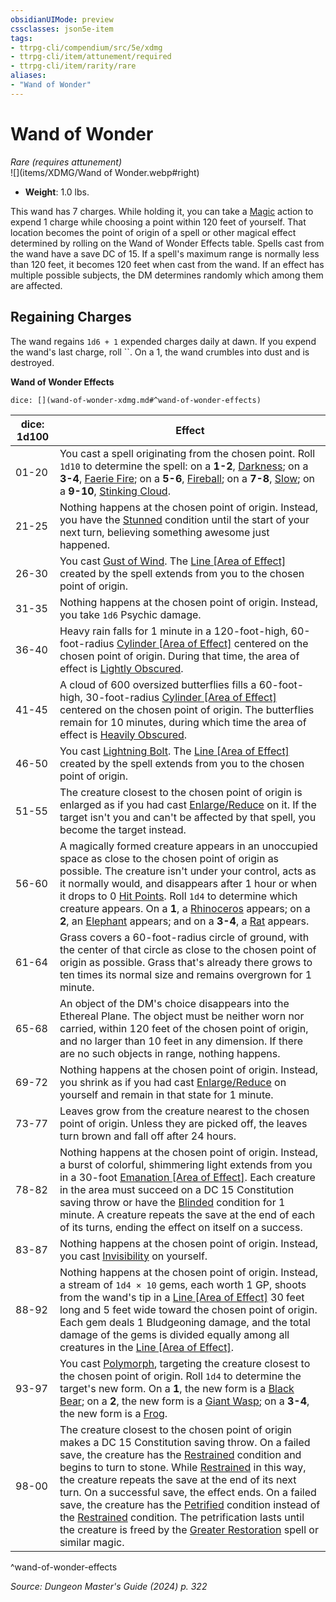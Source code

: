 ```yaml
---
obsidianUIMode: preview
cssclasses: json5e-item
tags:
- ttrpg-cli/compendium/src/5e/xdmg
- ttrpg-cli/item/attunement/required
- ttrpg-cli/item/rarity/rare
aliases: 
- "Wand of Wonder"
---
```

# Wand of Wonder
*Rare (requires attunement)*  
![](items/XDMG/Wand of Wonder.webp#right)  

- **Weight**: 1.0 lbs.

This wand has 7 charges. While holding it, you can take a [Magic](actions.md#Magic) action to expend 1 charge while choosing a point within 120 feet of yourself. That location becomes the point of origin of a spell or other magical effect determined by rolling on the Wand of Wonder Effects table. Spells cast from the wand have a save DC of 15. If a spell's maximum range is normally less than 120 feet, it becomes 120 feet when cast from the wand. If an effect has multiple possible subjects, the DM determines randomly which among them are affected.

## Regaining Charges

The wand regains `1d6 + 1` expended charges daily at dawn. If you expend the wand's last charge, roll ``. On a 1, the wand crumbles into dust and is destroyed.

**Wand of Wonder Effects**

`dice: [](wand-of-wonder-xdmg.md#^wand-of-wonder-effects)`

| dice: 1d100 | Effect |
|-------------|--------|
| 01-20 | You cast a spell originating from the chosen point. Roll `1d10` to determine the spell: on a **1-2**, [Darkness](3-Compendium/CLI/spells/darkness-xphb.md); on a **3-4**, [Faerie Fire](/3-Compendium/CLI/spells/faerie-fire-xphb.md); on a **5-6**, [Fireball](fireball-xphb.md); on a **7-8**, [Slow](slow-xphb.md); on a **9-10**, [Stinking Cloud](stinking-cloud-xphb.md). |
| 21-25 | Nothing happens at the chosen point of origin. Instead, you have the [Stunned](conditions.md#Stunned) condition until the start of your next turn, believing something awesome just happened. |
| 26-30 | You cast [Gust of Wind](gust-of-wind-xphb.md). The [Line [Area of Effect]](line-area-of-effect-xphb.md) created by the spell extends from you to the chosen point of origin. |
| 31-35 | Nothing happens at the chosen point of origin. Instead, you take `1d6` Psychic damage. |
| 36-40 | Heavy rain falls for 1 minute in a 120-foot-high, 60-foot-radius [Cylinder [Area of Effect]](cylinder-area-of-effect-xphb.md) centered on the chosen point of origin. During that time, the area of effect is [Lightly Obscured](lightly-obscured-xphb.md). |
| 41-45 | A cloud of 600 oversized butterflies fills a 60-foot-high, 30-foot-radius [Cylinder [Area of Effect]](cylinder-area-of-effect-xphb.md) centered on the chosen point of origin. The butterflies remain for 10 minutes, during which time the area of effect is [Heavily Obscured](heavily-obscured-xphb.md). |
| 46-50 | You cast [Lightning Bolt](lightning-bolt-xphb.md). The [Line [Area of Effect]](line-area-of-effect-xphb.md) created by the spell extends from you to the chosen point of origin. |
| 51-55 | The creature closest to the chosen point of origin is enlarged as if you had cast [Enlarge/Reduce](enlarge-reduce-xphb.md) on it. If the target isn't you and can't be affected by that spell, you become the target instead. |
| 56-60 | A magically formed creature appears in an unoccupied space as close to the chosen point of origin as possible. The creature isn't under your control, acts as it normally would, and disappears after 1 hour or when it drops to 0 [Hit Points](hit-points-xphb.md). Roll `1d4` to determine which creature appears. On a **1**, a [Rhinoceros](rhinoceros-xmm.md) appears; on a **2**, an [Elephant](3-Compendium/CLI/bestiary/beast/elephant-xphb.md) appears; and on a **3-4**, a [Rat](rat-xphb.md) appears. |
| 61-64 | Grass covers a 60-foot-radius circle of ground, with the center of that circle as close to the chosen point of origin as possible. Grass that's already there grows to ten times its normal size and remains overgrown for 1 minute. |
| 65-68 | An object of the DM's choice disappears into the Ethereal Plane. The object must be neither worn nor carried, within 120 feet of the chosen point of origin, and no larger than 10 feet in any dimension. If there are no such objects in range, nothing happens. |
| 69-72 | Nothing happens at the chosen point of origin. Instead, you shrink as if you had cast [Enlarge/Reduce](enlarge-reduce-xphb.md) on yourself and remain in that state for 1 minute. |
| 73-77 | Leaves grow from the creature nearest to the chosen point of origin. Unless they are picked off, the leaves turn brown and fall off after 24 hours. |
| 78-82 | Nothing happens at the chosen point of origin. Instead, a burst of colorful, shimmering light extends from you in a 30-foot [Emanation [Area of Effect]](emanation-area-of-effect-xphb.md). Each creature in the area must succeed on a DC 15 Constitution saving throw or have the [Blinded](conditions.md#Blinded) condition for 1 minute. A creature repeats the save at the end of each of its turns, ending the effect on itself on a success. |
| 83-87 | Nothing happens at the chosen point of origin. Instead, you cast [Invisibility](invisibility-xphb.md) on yourself. |
| 88-92 | Nothing happens at the chosen point of origin. Instead, a stream of `1d4 × 10` gems, each worth 1 GP, shoots from the wand's tip in a [Line [Area of Effect]](line-area-of-effect-xphb.md) 30 feet long and 5 feet wide toward the chosen point of origin. Each gem deals 1 Bludgeoning damage, and the total damage of the gems is divided equally among all creatures in the [Line [Area of Effect]](line-area-of-effect-xphb.md). |
| 93-97 | You cast [Polymorph](polymorph-xphb.md), targeting the creature closest to the chosen point of origin. Roll `1d4` to determine the target's new form. On a **1**, the new form is a [Black Bear](black-bear-xphb.md); on a **2**, the new form is a [Giant Wasp](giant-wasp-xmm.md); on a **3-4**, the new form is a [Frog](frog-xphb.md). |
| 98-00 | The creature closest to the chosen point of origin makes a DC 15 Constitution saving throw. On a failed save, the creature has the [Restrained](conditions.md#Restrained) condition and begins to turn to stone. While [Restrained](conditions.md#Restrained) in this way, the creature repeats the save at the end of its next turn. On a successful save, the effect ends. On a failed save, the creature has the [Petrified](conditions.md#Petrified) condition instead of the [Restrained](conditions.md#Restrained) condition. The petrification lasts until the creature is freed by the [Greater Restoration](greater-restoration-xphb.md) spell or similar magic. |
^wand-of-wonder-effects

*Source: Dungeon Master's Guide (2024) p. 322*